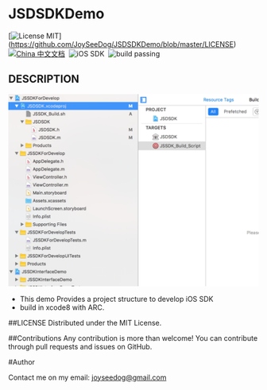 # JSDSDKDemo
[![License MIT](https://img.shields.io/badge/license-MIT-green.svg?style=flat)]
(https://github.com/JoySeeDog/JSDSDKDemo/blob/master/LICENSE)&nbsp; [![China 中文文档](https://img.shields.io/badge/China-%E4%B8%AD%E6%96%87%E6%96%87%E6%A1%A3-blue.svg)](http://www.jianshu.com/p/edc679a893c9)&nbsp;
![iOS SDK](https://img.shields.io/badge/iOS-SDK-blue.svg)&nbsp;
 ![build passing](https://img.shields.io/badge/build-passing-brightgreen.svg)


## DESCRIPTION 

![](https://github.com/JoySeeDog/JSDSDKDemo/blob/master/sdk.png)

 * This demo Provides a project structure to develop iOS SDK
 * build in xcode8 with ARC.


##LICENSE
Distributed under the MIT License.

##Contributions
Any contribution is more than welcome! You can contribute through pull requests and issues on GitHub.

#Author

Contact me on my email: joyseedog@gmail.com





